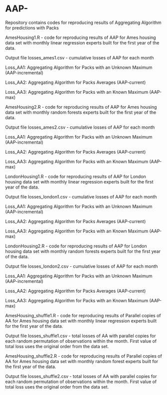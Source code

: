 # AAP-
Repository contains codes for reproducing results of Aggregating Algorithm for predictions with Packs

AmesHousing1.R - code for reproducing results of AAP for Ames housing data set 
with monthly linear regression experts built for the first year of the data.

Output file losses_ames1.csv - cumulative losses of AAP for each month

Loss_AA1: Aggregating Algorithm for Packs with an Unknown Maximum (AAP-incremental)

Loss_AA2: Aggregating Algorithm for Packs Averages (AAP-current)

Loss_AA3: Aggregating Algorithm for Packs with an Known Maximum (AAP-max)

AmesHousing2.R - code for reproducing results of AAP for Ames housing data set 
with monthly random forests experts built for the first year of the data.

Output file losses_ames2.csv - cumulative losses of AAP for each month

Loss_AA1: Aggregating Algorithm for Packs with an Unknown Maximum (AAP-incremental)

Loss_AA2: Aggregating Algorithm for Packs Averages (AAP-current)

Loss_AA3: Aggregating Algorithm for Packs with an Known Maximum (AAP-max)


LondonHousing1.R - code for reproducing results of AAP for London housing data set 
with monthly linear regression experts built for the first year of the data.

Output file losses_london1.csv - cumulative losses of AAP for each month

Loss_AA1: Aggregating Algorithm for Packs with an Unknown Maximum (AAP-incremental)

Loss_AA2: Aggregating Algorithm for Packs Averages (AAP-current)

Loss_AA3: Aggregating Algorithm for Packs with an Known Maximum (AAP-max)

LondonHousing2.R - code for reproducing results of AAP for London housing data set 
with monthly random forests experts built for the first year of the data.

Output file losses_london2.csv - cumulative losses of AAP for each month

Loss_AA1: Aggregating Algorithm for Packs with an Unknown Maximum (AAP-incremental)

Loss_AA2: Aggregating Algorithm for Packs Averages (AAP-current)

Loss_AA3: Aggregating Algorithm for Packs with an Known Maximum (AAP-max)

AmesHousing_shuffle1.R - code for reproducing results of Parallel copies of AA for Ames housing data set 
with monthly linear regression experts built for the first year of the data.

Output file losses_shuffle1.csv - total losses of AA with parallel copies for each random 
permutation of observations within the month. First value of total loss uses the original
order from the data set.

AmesHousing_shuffle2.R - code for reproducing results of Parallel copies of AA for Ames housing data set 
with monthly random forest experts built for the first year of the data.

Output file losses_shuffle2.csv - total losses of AA with parallel copies for each random 
permutation of observations within the month. First value of total loss uses the original
order from the data set.
